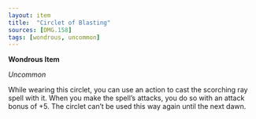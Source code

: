 ```yaml
---
layout: item
title:  "Circlet of Blasting"
sources: [DMG.158]
tags: [wondrous, uncommon]
---
```


**Wondrous Item**

*Uncommon*

While wearing this circlet, you can use an action to cast the scorching ray spell with it. When you make the spell’s attacks, you do so with an attack bonus of +5. The circlet can’t be used this way again until the next dawn.